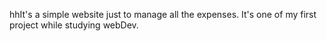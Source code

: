 hhIt's a simple website just to manage all the expenses. It's one of my first project while studying webDev.
